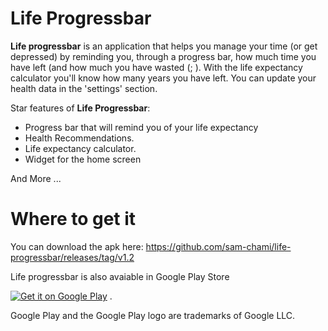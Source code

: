# Life Progressbar

**Life progressbar** is an application that helps you manage your time (or get depressed) by reminding you, through a progress bar, how much time you have left (and how much you have wasted (; ). With the life expectancy calculator you'll know how many years you have left. You can update your health data in the 'settings' section.

Star features of **Life Progressbar**:
* Progress bar that will remind you of your life expectancy
* Health Recommendations.
* Life expectancy calculator.
* Widget for the home screen

 And More ...

# Where to get it

You can download the apk here:
https://github.com/sam-chami/life-progressbar/releases/tag/v1.2

Life progressbar is also avaiable in Google Play Store

<a href='https://play.google.com/store/apps/details?id=samuel.deathprogessbar&pcampaignid=pcampaignidMKT-Other-global-all-co-prtnr-py-PartBadge-Mar2515-1'><img alt='Get it on Google Play' src='https://play.google.com/intl/en_us/badges/static/images/badges/en_badge_web_generic.png'/></a>
.  

Google Play and the Google Play logo are trademarks of Google LLC.
